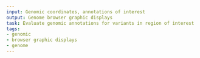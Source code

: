 ```yaml
---
input: Genomic coordinates, annotations of interest
output: Genome browser graphic displays
task: Evaluate genomic annotations for variants in region of interest
tags:
- genomic
- browser graphic displays
- genome
---
```

